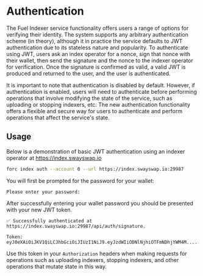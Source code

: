 # Authentication

The Fuel Indexer service functionality offers users a range of options for verifying their identity. The system supports any arbitrary authentication scheme (in theory), although it in practice the service defaults to JWT authentication due to its stateless nature and popularity. To authenticate using JWT, users ask an index operator for a nonce, sign that nonce with their wallet, then send the signature and the nonce to the indexer operator for verification. Once the signature is confirmed as valid, a valid JWT is produced and returned to the user, and the user is authenticated.

It is important to note that authentication is disabled by default. However, if authentication is enabled, users will need to authenticate before performing operations that involve modifying the state of the service, such as uploading or stopping indexers, etc. The new authentication functionality offers a flexible and secure way for users to authenticate and perform operations that affect the service's state.

## Usage

Below is a demonstration of basic JWT authentication using an indexer operator at https://index.swayswap.io

```bash
forc index auth --account 0 --url https://index.swayswap.io:29987
```

You will first be prompted for the password for your wallet:

```text
Please enter your password:
```

After successfully entering your wallet password you should be presented with your new JWT token.


```text
✅ Successfully authenticated at https://index.swayswap.io:29987/api/auth/signature.

Token: eyJ0eXAiOiJKV1QiLCJhbGciOiJIUzI1NiJ9.eyJzdWIiODNlNjhiOTFmNDhjYWM4M....
```

Use this token in your `Authorization` headers when making requests for operations such as uploading indexers, stopping indexers, and other operations that mutate state in this way.
